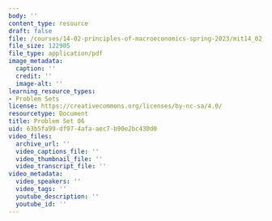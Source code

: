 ```yaml
---
body: ''
content_type: resource
draft: false
file: /courses/14-02-principles-of-macroeconomics-spring-2023/mit14_02_s23_pset6.pdf
file_size: 122905
file_type: application/pdf
image_metadata:
  caption: ''
  credit: ''
  image-alt: ''
learning_resource_types:
- Problem Sets
license: https://creativecommons.org/licenses/by-nc-sa/4.0/
resourcetype: Document
title: Problem Set 06
uid: 63b5fa99-df97-4afa-aec7-b90e2bc430d0
video_files:
  archive_url: ''
  video_captions_file: ''
  video_thumbnail_file: ''
  video_transcript_file: ''
video_metadata:
  video_speakers: ''
  video_tags: ''
  youtube_description: ''
  youtube_id: ''
---
```

